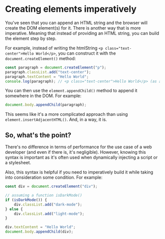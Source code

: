 # Creating elements imperatively

You've seen that you can append an HTML string and the browser will create the DOM element(s) for it. There is another way that is more imperative. Meaning that instead of providing an HTML string, you can build the element step by step.

For example, instead of writing the htmlString `<p class="text-center">Hello World</p>`, you can construct it with the `document.createElement()` method:

```javascript
const paragraph = document.createElement("p");
paragraph.classList.add("text-center");
paragraph.textContent = "Hello World";
console.log(paragraph); // <p class="text-center">Hello World</p> (as an element not as a string)
```

You can then use the `element.appendChild()` method to append it somewhere in the DOM. For example:

```javascript
document.body.appendChild(paragraph);
```

This seems like it's a more complicated approach than using `element.insertAdjacentHTML()`. And, in a way, it is.

## So, what's the point?

There's no difference in terms of performance for the use case of a web developer (and even if there is, it's negligible). However, knowing this syntax is important as it's often used when dynamically injecting a script or a stylesheet.

Also, this syntax is helpful if you need to imperatively build it while taking into consideration some condition. For example:

```javascript
const div = document.createElement("div");

// assuming a function isDarkMode()
if (isDarkMode()) {
    div.classList.add("dark-mode");
} else {
    div.classList.add("light-mode");
}

div.textContent = "Hello World";
document.body.appendChild(div);
```
